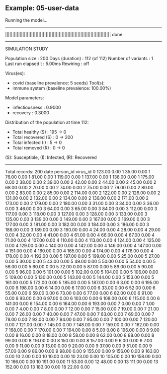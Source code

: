 ## Example: 05-user-data

Running the model...
_________________________________________________________________________
||||||||||||||||||||||||||||||||||||||||||||||||||||||||||||||||||||||||| done.

________________________________________________________________________________
SIMULATION STUDY

Population size    : 200
Days (duration)    : 112 (of 112)
Number of variants : 1
Last run elapsed t : 5.00ms
Rewiring           : off

Virus(es):
 - covid (baseline prevalence: 5 seeds)
Tool(s):
 - immune system (baseline prevalence: 100.00%)

Model parameters:
 - infectiousness : 0.9000
 - recovery       : 0.3000

Distribution of the population at time 112:
 - Total healthy (S)   :     195 -> 0
 - Total recovered (S) :       0 -> 200
 - Total infected (I)  :       5 -> 0
 - Total removed (R)   :       0 -> 0

(S): Susceptible, (I): Infected, (R): Recovered
________________________________________________________________________________

Total records: 200
date person_id virus_id
0 123.00 0.00
1 35.00 0.00
1 76.00 0.00
1 81.00 0.00
1 119.00 0.00
1 137.00 0.00
1 138.00 0.00
1 175.00 0.00
2 38.00 0.00
2 39.00 0.00
2 42.00 0.00
2 44.00 0.00
2 45.00 0.00
2 68.00 0.00
2 70.00 0.00
2 74.00 0.00
2 75.00 0.00
2 79.00 0.00
2 80.00 0.00
2 83.00 0.00
2 85.00 0.00
2 114.00 0.00
2 122.00 0.00
2 126.00 0.00
2 131.00 0.00
2 132.00 0.00
2 134.00 0.00
2 136.00 0.00
2 171.00 0.00
2 173.00 0.00
2 179.00 0.00
2 180.00 0.00
3 31.00 0.00
3 34.00 0.00
3 36.00 0.00
3 46.00 0.00
3 64.00 0.00
3 65.00 0.00
3 84.00 0.00
3 112.00 0.00
3 117.00 0.00
3 118.00 0.00
3 127.00 0.00
3 128.00 0.00
3 133.00 0.00
3 135.00 0.00
3 139.00 0.00
3 149.00 0.00
3 167.00 0.00
3 169.00 0.00
3 177.00 0.00
3 181.00 0.00
3 182.00 0.00
3 184.00 0.00
3 186.00 0.00
3 188.00 0.00
3 189.00 0.00
3 190.00 0.00
4 24.00 0.00
4 28.00 0.00
4 29.00 0.00
4 32.00 0.00
4 41.00 0.00
4 61.00 0.00
4 66.00 0.00
4 67.00 0.00
4 71.00 0.00
4 107.00 0.00
4 110.00 0.00
4 113.00 0.00
4 124.00 0.00
4 125.00 0.00
4 129.00 0.00
4 140.00 0.00
4 142.00 0.00
4 146.00 0.00
4 147.00 0.00
4 151.00 0.00
4 160.00 0.00
4 165.00 0.00
4 174.00 0.00
4 176.00 0.00
4 178.00 0.00
4 192.00 0.00
5 197.00 0.00
5 199.00 0.00
5 25.00 0.00
5 27.00 0.00
5 30.00 0.00
5 43.00 0.00
5 49.00 0.00
5 50.00 0.00
5 54.00 0.00
5 56.00 0.00
5 60.00 0.00
5 72.00 0.00
5 87.00 0.00
5 89.00 0.00
5 90.00 0.00
5 96.00 0.00
5 101.00 0.00
5 102.00 0.00
5 104.00 0.00
5 106.00 0.00
5 109.00 0.00
5 130.00 0.00
5 143.00 0.00
5 144.00 0.00
5 153.00 0.00
5 161.00 0.00
5 172.00 0.00
5 185.00 0.00
5 187.00 0.00
6 3.00 0.00
6 195.00 0.00
6 198.00 0.00
6 14.00 0.00
6 17.00 0.00
6 33.00 0.00
6 52.00 0.00
6 55.00 0.00
6 59.00 0.00
6 73.00 0.00
6 77.00 0.00
6 82.00 0.00
6 91.00 0.00
6 93.00 0.00
6 97.00 0.00
6 103.00 0.00
6 108.00 0.00
6 115.00 0.00
6 141.00 0.00
6 154.00 0.00
6 164.00 0.00
6 193.00 0.00
7 0.00 0.00
7 1.00 0.00
7 4.00 0.00
7 8.00 0.00
7 12.00 0.00
7 15.00 0.00
7 19.00 0.00
7 21.00 0.00
7 26.00 0.00
7 40.00 0.00
7 47.00 0.00
7 63.00 0.00
7 69.00 0.00
7 78.00 0.00
7 92.00 0.00
7 94.00 0.00
7 95.00 0.00
7 100.00 0.00
7 120.00 0.00
7 121.00 0.00
7 145.00 0.00
7 148.00 0.00
7 159.00 0.00
7 162.00 0.00
7 168.00 0.00
7 170.00 0.00
7 194.00 0.00
8 5.00 0.00
8 196.00 0.00
8 9.00 0.00
8 16.00 0.00
8 18.00 0.00
8 58.00 0.00
8 62.00 0.00
8 88.00 0.00
8 99.00 0.00
8 116.00 0.00
8 150.00 0.00
8 157.00 0.00
9 6.00 0.00
9 7.00 0.00
9 11.00 0.00
9 13.00 0.00
9 20.00 0.00
9 37.00 0.00
9 51.00 0.00
9 57.00 0.00
9 86.00 0.00
9 98.00 0.00
9 155.00 0.00
9 156.00 0.00
9 163.00 0.00
10 2.00 0.00
10 10.00 0.00
10 23.00 0.00
10 105.00 0.00
10 158.00 0.00
10 166.00 0.00
10 191.00 0.00
11 53.00 0.00
12 48.00 0.00
13 111.00 0.00
13 152.00 0.00
13 183.00 0.00
18 22.00 0.00
